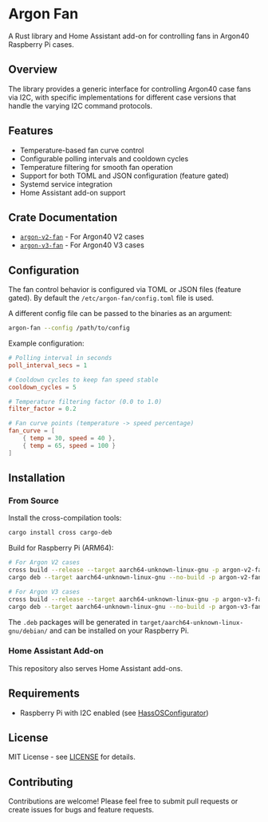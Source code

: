 # Argon Fan

A Rust library and Home Assistant add-on for controlling fans in Argon40 Raspberry Pi cases.

## Overview

The library provides a generic interface for controlling Argon40 case fans via I2C, with specific implementations for different case versions that handle the varying I2C command protocols.

## Features

- Temperature-based fan curve control
- Configurable polling intervals and cooldown cycles
- Temperature filtering for smooth fan operation
- Support for both TOML and JSON configuration (feature gated)
- Systemd service integration
- Home Assistant add-on support

## Crate Documentation

- [`argon-v2-fan`](./argon-v2-fan/) - For Argon40 V2 cases
- [`argon-v3-fan`](./argon-v3-fan/) - For Argon40 V3 cases

## Configuration

The fan control behavior is configured via TOML or JSON files (feature gated).
By default the `/etc/argon-fan/config.toml` file is used.

A different config file can be passed to the binaries as an argument:

```bash
argon-fan --config /path/to/config
```

Example configuration:

```toml
# Polling interval in seconds
poll_interval_secs = 1

# Cooldown cycles to keep fan speed stable
cooldown_cycles = 5

# Temperature filtering factor (0.0 to 1.0)
filter_factor = 0.2

# Fan curve points (temperature -> speed percentage)
fan_curve = [
    { temp = 30, speed = 40 },
    { temp = 65, speed = 100 }
]
```

## Installation

### From Source

Install the cross-compilation tools:

```bash
cargo install cross cargo-deb
```

Build for Raspberry Pi (ARM64):

```bash
# For Argon V2 cases
cross build --release --target aarch64-unknown-linux-gnu -p argon-v2-fan
cargo deb --target aarch64-unknown-linux-gnu --no-build -p argon-v2-fan

# For Argon V3 cases
cross build --release --target aarch64-unknown-linux-gnu -p argon-v3-fan
cargo deb --target aarch64-unknown-linux-gnu --no-build -p argon-v3-fan
```

The `.deb` packages will be generated in `target/aarch64-unknown-linux-gnu/debian/` and can be installed on your Raspberry Pi.

### Home Assistant Add-on

This repository also serves Home Assistant add-ons.

## Requirements

- Raspberry Pi with I2C enabled (see [HassOSConfigurator](https://github.com/adamoutler/HassOSConfigurator))

## License

MIT License - see [LICENSE](LICENSE) for details.

## Contributing

Contributions are welcome! Please feel free to submit pull requests or create issues for bugs and feature requests.
